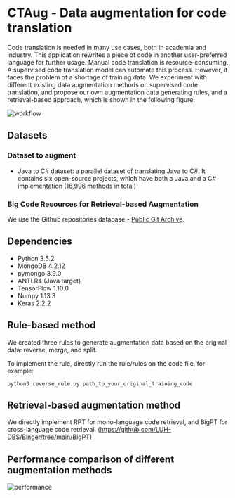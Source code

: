 # CTAug - Data augmentation for code translation
Code translation is needed in many use cases, both in academia and industry. This application rewrites a piece of code in another user-preferred language for further usage. Manual code translation is resource-consuming. A supervised code translation model can automate this process. However, it faces the problem of a shortage of training data. We experiment with different existing data augmentation methods on supervised code translation, and propose our own augmentation data generating rules, and a retrieval-based approach, which is shown in the following figure:

![workflow](/Binger/CTAug/doc/complete_workflow.png "workflow")

## Datasets

### Dataset to augment
- Java to C# dataset: a parallel dataset of translating Java to C#. It contains six open-source projects, which have both a Java and a C# implementation (16,996 methods in total)

### Big Code Resources for Retrieval-based Augmentation

We use the Github repositories database - [Public Git Archive](https://github.com/src-d/datasets/tree/master/PublicGitArchive).

## Dependencies
- Python 3.5.2
- MongoDB 4.2.12
- pymongo 3.9.0
- ANTLR4 (Java target)
- TensorFlow 1.10.0
- Numpy 1.13.3
- Keras 2.2.2

## Rule-based method
We created three rules to generate augmentation data based on the original data: reverse, merge, and split.

To implement the rule, directly run the rule/rules on the code file, for example:

`python3 reverse_rule.py path_to_your_original_training_code`

## Retrieval-based augmentation method

We directly implement RPT for mono-language code retrieval, and BigPT for cross-language code retrieval.
(https://github.com/LUH-DBS/Binger/tree/main/BigPT)

## Performance comparison of different augmentation methods

![performance](/doc/performance.png "performance")


